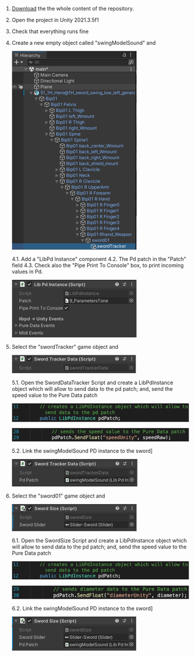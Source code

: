 1. [Download](https://github.com/balandinodidonato/AM22-Procedural-Audio-for-Virtual-Environments/archive/refs/heads/main.zip) the the whole content of the repository.
2. Open the project in Unity 2021.3.5f1
3. Check that everything runs fine
4. Create a new empty object called "swingModelSound" and

    ![image](./sword-tracker.png)

    4.1. Add a "LibPd Instance" component 
    4.2. The Pd patch in the "Patch" field
    4.3. Check also the "Pipe Print To Console" box, to print incoming values in Pd.

    ![image](./SwardModel_LibPdInstace.png)

5. Select the "swordTracker" game object and

    ![image](./sword_tracker_data_stript_0.png)

    5.1. Open the SwordDataTracker Script and create a LibPdInstance object which will allow to send data to the pd patch; and, send the speed value to the Pure Data patch

    ![image](./speedTracker_code_LibPdInstance.png)

    ![image](./speedTracker_PdPatchSend.png)

    5.2. Link the swingModelSound PD instance to the sword]

    ![image](./Sword_tracker_data.png)

6. Select the "sword01" game object and

    ![image](./SwordSizeScript_01.png)

    6.1. Open the SwordSize Script and create a LibPdInstance object which will allow to send data to the pd patch; and, send the speed value to the Pure Data patch

    ![image](./speedTracker_code_LibPdInstance.png)

    ![image](./SwordSizeScript_diameterSend.png)

    6.2. Link the swingModelSound PD instance to the sword]

    ![image](./SwordSizeScript_02.png)